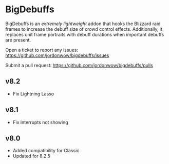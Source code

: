 # BigDebuffs

BigDebuffs is an _extremely lightweight_ addon that hooks the Blizzard raid frames to increase the debuff size of crowd control effects. Additionally, it replaces unit frame portraits with debuff durations when important debuffs are present.

Open a ticket to report any issues:
https://github.com/jordonwow/bigdebuffs/issues

Submit a pull request:
https://github.com/jordonwow/bigdebuffs/pulls

## v8.2
* Fix Lightning Lasso

## v8.1
* Fix interrupts not showing

## v8.0
* Added compatibility for Classic
* Updated for 8.2.5
